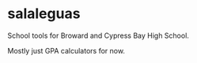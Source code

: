 # salaleguas
School tools for Broward and Cypress Bay High School.

Mostly just GPA calculators for now.
